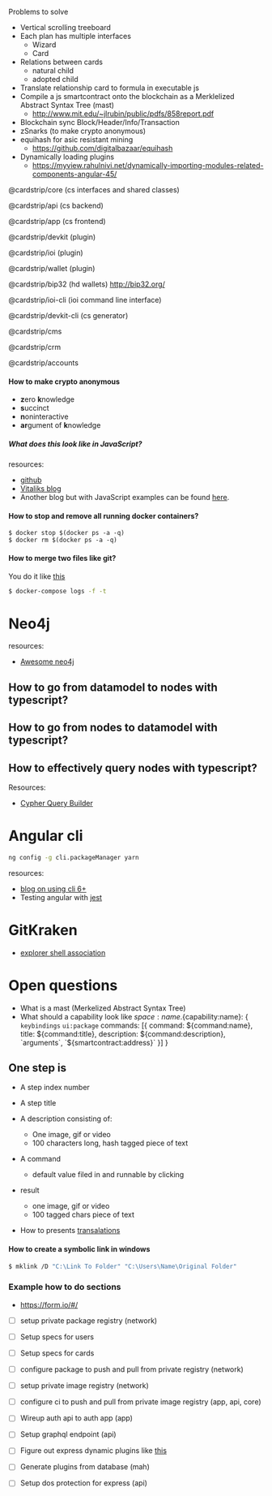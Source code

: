 Problems to solve

- Vertical scrolling treeboard
- Each plan has multiple interfaces
  - Wizard
  - Card
- Relations between cards
  - natural child
  - adopted child
- Translate relationship card to formula in executable js
- Compile a js smartcontract onto the blockchain as a Merklelized Abstract Syntax Tree (mast) 
  - http://www.mit.edu/~jlrubin/public/pdfs/858report.pdf
- Blockchain sync Block/Header/Info/Transaction
- zSnarks (to make crypto anonymous)
- equihash for asic resistant mining
  - https://github.com/digitalbazaar/equihash
- Dynamically loading plugins 
  - https://myview.rahulnivi.net/dynamically-importing-modules-related-components-angular-45/



@cardstrip/core (cs interfaces and shared classes)

@cardstrip/api (cs backend)

@cardstrip/app (cs frontend)

@cardstrip/devkit (plugin)

@cardstrip/ioi (plugin)



@cardstrip/wallet (plugin)

@cardstrip/bip32 (hd wallets) http://bip32.org/



@cardstrip/ioi-cli (ioi command line interface)

@cardstrip/devkit-cli  (cs generator)



@cardstrip/cms

@cardstrip/crm

@cardstrip/accounts



#### How to make crypto anonymous

- **z**ero **k**nowledge
- **s**uccinct
- **n**oninteractive
- **ar**gument of **k**nowledge

##### What does this look like in JavaScript?

resources: 

- [github](https://github.com/ConsenSys/zero-knowledge-proofs)
- [Vitaliks blog](https://medium.com/@VitalikButerin/zk-snarks-under-the-hood-b33151a013f6)
- Another blog but with JavaScript examples can be found [here](https://media.consensys.net/introduction-to-zksnarks-with-examples-3283b554fc3b).



#### How to stop and remove all running docker containers?

```
$ docker stop $(docker ps -a -q)
$ docker rm $(docker ps -a -q)
```



#### How to merge two files like git?

You do it like [this](https://stackoverflow.com/questions/9122948/run-git-merge-algorithm-on-two-individual-files?utm_medium=organic&utm_source=google_rich_qa&utm_campaign=google_rich_qa)



````bash
$ docker-compose logs -f -t
````



# Neo4j

resources:

- [Awesome neo4j](https://github.com/neueda/awesome-neo4j)

## How to go from datamodel to nodes with typescript?

## How to go from nodes to datamodel with typescript?

## How to effectively query nodes with typescript?

Resources:

- [Cypher Query Builder](https://www.npmjs.com/package/cypher-query-builder)



# Angular cli

````bash
ng config -g cli.packageManager yarn
````

resources:

- [blog on using cli 6+](https://blog.angularindepth.com/creating-a-library-in-angular-6-87799552e7e5)
- Testing angular with [jest](http://brianflove.com/2018/05/26/angular-jest-testing/)

# GitKraken

- [explorer shell association](https://superuser.com/questions/1078883/cannot-associate-program-with-context-menu-action?utm_medium=organic&utm_source=google_rich_qa&utm_campaign=google_rich_qa)

# Open questions

- What is a mast (Merkelized Abstract Syntax Tree)
- What should a capability look like
	 	${space:name}.${capability:name}: {
	 	`keybindings`
	 	`ui:package`
    commands: [{
    	command: ${command:name},
    	title: ${command:title},
    	description: ${command:description},
    	`arguments`,
    	`${smartcontract:address}`
    }]
}

## One step is
- A step index number
- A step title
- A description consisting of:
    - One image, gif or video
    - 100 characters long, hash tagged piece of text
- A command
    - default value filed in and runnable by clicking
- result
    - one image, gif or video
    - 100 tagged chars piece of text



- How to presents [transalations ](https://electronjs.org/languages)





#### How to create a symbolic link in windows 

````bash
$ mklink /D "C:\Link To Folder" "C:\Users\Name\Original Folder"
````



### Example how to do sections

- https://form.io/#/

  

- [ ] setup private package registry (network)

- [ ] Setup specs for users

- [ ] Setup specs for cards

- [ ] configure package to push and pull from private registry (network)

- [ ] setup private image registry (network)

- [ ] configure ci to push and pull from private image registry (app, api, core)

- [ ] Wireup auth api to auth app (app)

- [ ] Setup graphql endpoint (api)

- [ ] Figure out express dynamic plugins like [this](https://www.express-gateway.io/getting-started/)

- [ ] Generate plugins from database (mah)

- [ ] Setup dos protection for express (api)





